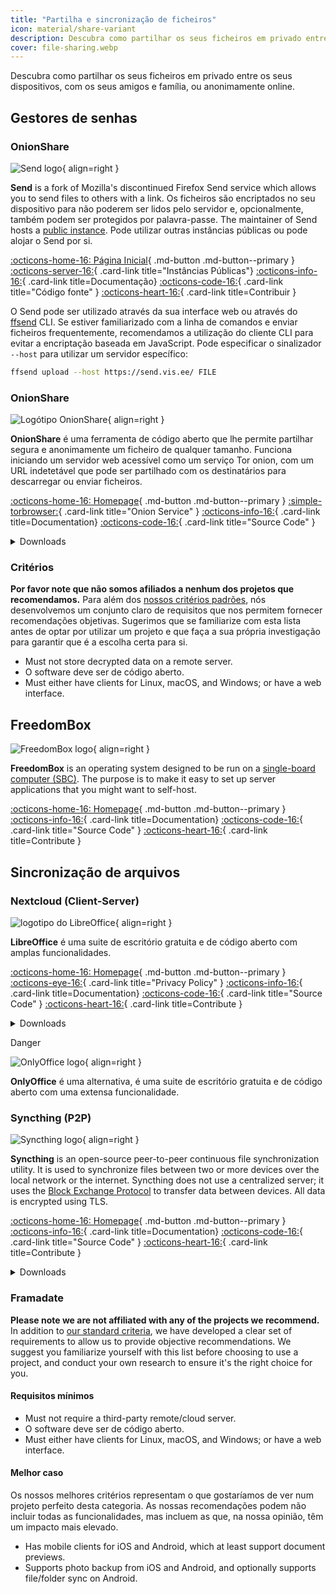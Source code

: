 ```yaml
---
title: "Partilha e sincronização de ficheiros"
icon: material/share-variant
description: Descubra como partilhar os seus ficheiros em privado entre os seus dispositivos, com os seus amigos e família, ou anonimamente online.
cover: file-sharing.webp
---
```


Descubra como partilhar os seus ficheiros em privado entre os seus dispositivos, com os seus amigos e família, ou anonimamente online.

## Gestores de senhas

### OnionShare

<div class="admonition recommendation" markdown>

![Send logo](assets/img/file-sharing-sync/send.svg){ align=right }

**Send** is a fork of Mozilla's discontinued Firefox Send service which allows you to send files to others with a link. Os ficheiros são encriptados no seu dispositivo para não poderem ser lidos pelo servidor e, opcionalmente, também podem ser protegidos por palavra-passe. The maintainer of Send hosts a [public instance](https://send.vis.ee). Pode utilizar outras instâncias públicas ou pode alojar o Send por si.

[:octicons-home-16: Página Inicial](https://send.vis.ee){ .md-button .md-button--primary }
[:octicons-server-16:](https://github.com/timvisee/send-instances){ .card-link title="Instâncias Públicas"}
[:octicons-info-16:](https://github.com/timvisee/send#readme){ .card-link title=Documentação}
[:octicons-code-16:](https://github.com/timvisee/send){ .card-link title="Código fonte" }
[:octicons-heart-16:](https://github.com/sponsors/timvisee){ .card-link title=Contribuir }

</details>

</div>

O Send pode ser utilizado através da sua interface web ou através do [ffsend](https://github.com/timvisee/ffsend) CLI. Se estiver familiarizado com a linha de comandos e enviar ficheiros frequentemente, recomendamos a utilização do cliente CLI para evitar a encriptação baseada em JavaScript. Pode especificar o sinalizador `--host` para utilizar um servidor específico:

```bash
ffsend upload --host https://send.vis.ee/ FILE
```

### OnionShare

<div class="admonition recommendation" markdown>

![Logótipo OnionShare](assets/img/file-sharing-sync/onionshare.svg){ align=right }

**OnionShare** é uma ferramenta de código aberto que lhe permite partilhar segura e anonimamente um ficheiro de qualquer tamanho. Funciona iniciando um servidor web acessível como um serviço Tor onion, com um URL indetetável que pode ser partilhado com os destinatários para descarregar ou enviar ficheiros.

[:octicons-home-16: Homepage](https://onionshare.org){ .md-button .md-button--primary }
[:simple-torbrowser:](http://lldan5gahapx5k7iafb3s4ikijc4ni7gx5iywdflkba5y2ezyg6sjgyd.onion){ .card-link title="Onion Service" }
[:octicons-info-16:](https://docs.onionshare.org){ .card-link title=Documentation}
[:octicons-code-16:](https://github.com/onionshare/onionshare){ .card-link title="Source Code" }

<details class="downloads" markdown>
<summary>Downloads</summary>

- [:fontawesome-brands-windows: Windows](https://onionshare.org/#download)
- [:simple-apple: macOS](https://onionshare.org/#download)
- [:simple-linux: Linux](https://onionshare.org/#download)

</details>

</div>

### Critérios

**Por favor note que não somos afiliados a nenhum dos projetos que recomendamos.** Para além dos [nossos critérios padrões](about/criteria.md), nós desenvolvemos um conjunto claro de requisitos que nos permitem fornecer recomendações objetivas. Sugerimos que se familiarize com esta lista antes de optar por utilizar um projeto e que faça a sua própria investigação para garantir que é a escolha certa para si.

- Must not store decrypted data on a remote server.
- O software deve ser de código aberto.
- Must either have clients for Linux, macOS, and Windows; or have a web interface.

## FreedomBox

<div class="admonition recommendation" markdown>

![FreedomBox logo](assets/img/file-sharing-sync/freedombox.svg){ align=right }

**FreedomBox** is an operating system designed to be run on a [single-board computer (SBC)](https://en.wikipedia.org/wiki/Single-board_computer). The purpose is to make it easy to set up server applications that you might want to self-host.

[:octicons-home-16: Homepage](https://freedombox.org){ .md-button .md-button--primary }
[:octicons-info-16:](https://wiki.debian.org/FreedomBox/Manual){ .card-link title=Documentation}
[:octicons-code-16:](https://salsa.debian.org/freedombox-team/freedombox){ .card-link title="Source Code" }
[:octicons-heart-16:](https://freedomboxfoundation.org/donate){ .card-link title=Contribute }

</details>

</div>

## Sincronização de arquivos

### Nextcloud (Client-Server)

<div class="admonition recommendation" markdown>

![logotipo do LibreOffice](/assets/img/productivity/libreoffice.svg){ align=right }

**LibreOffice** é uma suite de escritório gratuita e de código aberto com amplas funcionalidades.

[:octicons-home-16: Homepage](https://nextcloud.com){ .md-button .md-button--primary }
[:octicons-eye-16:](https://nextcloud.com/privacy){ .card-link title="Privacy Policy" }
[:octicons-info-16:](https://nextcloud.com/support){ .card-link title=Documentation}
[:octicons-code-16:](https://github.com/nextcloud){ .card-link title="Source Code" }
[:octicons-heart-16:](https://nextcloud.com/contribute){ .card-link title=Contribute }

<details class="downloads" markdown>
<summary>Downloads</summary>

- [:simple-googleplay: Google Play](https://play.google.com/store/apps/details?id=com.nextcloud.client)
- [:simple-appstore: App Store](https://apps.apple.com/app/id1125420102)
- [:simple-github: GitHub](https://github.com/nextcloud/android/releases)
- [:fontawesome-brands-windows: Windows](https://nextcloud.com/install/#install-clients)
- [:simple-apple: macOS](https://nextcloud.com/install/#install-clients)
- [:simple-linux: Linux](https://nextcloud.com/install/#install-clients)

</details>

</div>

<div class="admonition danger" markdown>
<p class="admonition-title">Danger</p>

![OnlyOffice logo](/assets/img/productivity/onlyoffice.svg){ align=right }

**OnlyOffice** é uma alternativa, é uma suite de escritório gratuita e de código aberto com uma extensa funcionalidade.

</div>

### Syncthing (P2P)

<div class="admonition recommendation" markdown>

![Syncthing logo](assets/img/file-sharing-sync/syncthing.svg){ align=right }

**Syncthing** is an open-source peer-to-peer continuous file synchronization utility. It is used to synchronize files between two or more devices over the local network or the internet. Syncthing does not use a centralized server; it uses the [Block Exchange Protocol](https://docs.syncthing.net/specs/bep-v1.html#bep-v1) to transfer data between devices. All data is encrypted using TLS.

[:octicons-home-16: Homepage](https://syncthing.net){ .md-button .md-button--primary }
[:octicons-info-16:](https://docs.syncthing.net){ .card-link title=Documentation}
[:octicons-code-16:](https://github.com/syncthing){ .card-link title="Source Code" }
[:octicons-heart-16:](https://syncthing.net/donations){ .card-link title=Contribute }

<details class="downloads" markdown>
<summary>Downloads</summary>

- [:simple-googleplay: Google Play](https://play.google.com/store/apps/details?id=com.nutomic.syncthingandroid)
- [:fontawesome-brands-windows: Windows](https://syncthing.net/downloads)
- [:simple-apple: macOS](https://syncthing.net/downloads)
- [:simple-linux: Linux](https://syncthing.net/downloads)
- [:simple-freebsd: FreeBSD](https://syncthing.net/downloads)

</details>

</div>

<!-- markdownlint-disable-next-line -->
### Framadate

**Please note we are not affiliated with any of the projects we recommend.** In addition to [our standard criteria](about/criteria.md), we have developed a clear set of requirements to allow us to provide objective recommendations. We suggest you familiarize yourself with this list before choosing to use a project, and conduct your own research to ensure it's the right choice for you.

#### Requisitos mínimos

- Must not require a third-party remote/cloud server.
- O software deve ser de código aberto.
- Must either have clients for Linux, macOS, and Windows; or have a web interface.

#### Melhor caso

Os nossos melhores critérios representam o que gostaríamos de ver num projeto perfeito desta categoria. As nossas recomendações podem não incluir todas as funcionalidades, mas incluem as que, na nossa opinião, têm um impacto mais elevado.

- Has mobile clients for iOS and Android, which at least support document previews.
- Supports photo backup from iOS and Android, and optionally supports file/folder sync on Android.
